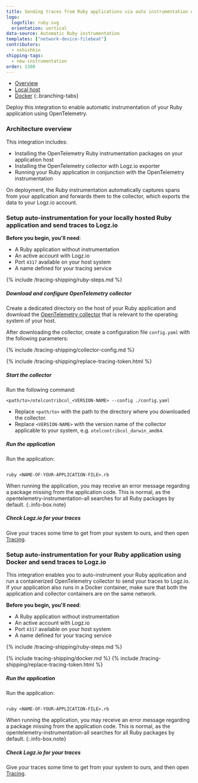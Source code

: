 ```yaml
---
title: Sending traces from Ruby applications via auto instrumentation with OpenTelemetry
logo:
  logofile: ruby.svg
  orientation: vertical
data-source: Automatic Ruby instrumentation
templates: ["network-device-filebeat"]
contributors:
  - nshishkin
shipping-tags:
  - new-instrumentation
order: 1380
---
```


<!-- tabContainer:start -->
<div class="branching-container">

* [Overview](#overview)
* [Local host](#local-host)
* [Docker](#docker)
{:.branching-tabs}

<!-- tab:start -->
<div id="overview">

Deploy this integration to enable automatic instrumentation of your Ruby application using OpenTelemetry.

### Architecture overview

This integration includes:

* Installing the OpenTelemetry Ruby instrumentation packages on your application host
* Installing the OpenTelemetry collector with Logz.io exporter
* Running your Ruby application in conjunction with the OpenTelemetry instrumentation

On deployment, the Ruby instrumentation automatically captures spans from your application and forwards them to the collector, which exports the data to your Logz.io account.

</div>
<!-- tab:end -->


<!-- tab:start -->
<div id="local-host">


### Setup auto-instrumentation for your locally hosted Ruby application and send traces to Logz.io

**Before you begin, you'll need**:

* A Ruby application without instrumentation
* An active account with Logz.io
* Port `4317` available on your host system
* A name defined for your tracing service


<div class="tasklist">

{% include /tracing-shipping/ruby-steps.md %}



##### Download and configure OpenTelemetry collector

Create a dedicated directory on the host of your Ruby application and download the [OpenTelemetry collector](https://github.com/open-telemetry/opentelemetry-collector-contrib/releases/tag/v0.33.0) that is relevant to the operating system of your host.


After downloading the collector, create a configuration file `config.yaml` with the following parameters:

{% include /tracing-shipping/collector-config.md %}

{% include /tracing-shipping/replace-tracing-token.html %}


##### Start the collector

Run the following command:

```shell
<path/to>/otelcontribcol_<VERSION-NAME> --config ./config.yaml
```
* Replace `<path/to>` with the path to the directory where you downloaded the collector.
* Replace `<VERSION-NAME>` with the version name of the collector applicable to your system, e.g. `otelcontribcol_darwin_amd64`.

##### Run the application

Run the application:

```shell

ruby <NAME-OF-YOUR-APPLICATION-FILE>.rb

```

<!-- info-box-start:info -->
When running the application, you may receive an error message regarding a package missing from the application code. This is normal, as the opentelemetry-instrumentation-all searches for all Ruby packages by default.
{:.info-box.note}
<!-- info-box-end -->


##### Check Logz.io for your traces

Give your traces some time to get from your system to ours, and then open [Tracing](https://app.logz.io/#/dashboard/jaeger).

</div>

</div>
<!-- tab:end -->

<!-- tab:start -->
<div id="docker">


### Setup auto-instrumentation for your Ruby application using Docker and send traces to Logz.io

This integration enables you to auto-instrument your Ruby application and run a containerized OpenTelemetry collector to send your traces to Logz.io. If your application also runs in a Docker container, make sure that both the application and collector containers are on the same network.

**Before you begin, you'll need**:

* A Ruby application without instrumentation
* An active account with Logz.io
* Port `4317` available on your host system
* A name defined for your tracing service


<div class="tasklist">

{% include /tracing-shipping/ruby-steps.md %}

{% include tracing-shipping/docker.md %}
{% include /tracing-shipping/replace-tracing-token.html %}

##### Run the application

Run the application:

```shell

ruby <NAME-OF-YOUR-APPLICATION-FILE>.rb

```

<!-- info-box-start:info -->
When running the application, you may receive an error message regarding a package missing from the application code. This is normal, as the opentelemetry-instrumentation-all searches for all Ruby packages by default.
{:.info-box.note}
<!-- info-box-end -->


##### Check Logz.io for your traces

Give your traces some time to get from your system to ours, and then open [Tracing](https://app.logz.io/#/dashboard/jaeger).

</div>

</div>
<!-- tab:end -->

</div>
<!-- tabContainer:end -->
